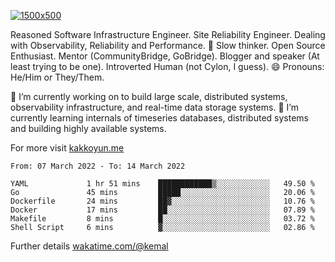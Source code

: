 [![1500x500](https://user-images.githubusercontent.com/536449/87228151-7d711200-c39f-11ea-9cd5-a511464c430f.jpeg "Kemal Akkoyun")](https://github.com/kakkoyun)

<!--
**kakkoyun/kakkoyun** is a ✨ _special_ ✨ repository because its `README.md` (this file) appears on your GitHub profile.

Here are some ideas to get you started:

- 🔭 I’m currently working on ...
- 🌱 I’m currently learning ...
- 👯 I’m looking to collaborate on ...
- 🤔 I’m looking for help with ...
- 💬 Ask me about ...
- 📫 How to reach me: ...
- 😄 Pronouns: ...
- ⚡ Fun fact: ...

<table border="0">
  <tbody>
    <tr valign="top">
      <td width="50%" align="center">
        <img src="https://github-readme-stats.vercel.app/api?username=kakkoyun&show_icons=true&count_private=true&theme=gotham&layout=default" />
      </td>
      <td width="50%" align="center">
        <img src="https://github-readme-stats.vercel.app/api/wakatime?username=kemal&theme=gotham&layout=default" />
      </td>
    </tr>
  </tbody>
</table>
-->


Reasoned Software Infrastructure Engineer. Site Reliability Engineer. Dealing with Observability, Reliability and Performance. 
🤔 Slow thinker. Open Source Enthusiast. Mentor (CommunityBridge, GoBridge). Blogger and speaker (At least trying to be one). 
Introverted Human (not Cylon, I guess). 😄 Pronouns: He/Him or They/Them.

🔭 I’m currently working on to build large scale, distributed systems, observability infrastructure, and real-time data storage systems.
🌱 I’m currently learning internals of timeseries databases, distributed systems and building highly available systems.

For more visit [kakkoyun.me](https://kakkoyun.me)

<!--START_SECTION:waka-->

```text
From: 07 March 2022 - To: 14 March 2022

YAML             1 hr 51 mins    ████████████▒░░░░░░░░░░░░   49.50 %
Go               45 mins         █████░░░░░░░░░░░░░░░░░░░░   20.06 %
Dockerfile       24 mins         ██▓░░░░░░░░░░░░░░░░░░░░░░   10.76 %
Docker           17 mins         ██░░░░░░░░░░░░░░░░░░░░░░░   07.89 %
Makefile         8 mins          █░░░░░░░░░░░░░░░░░░░░░░░░   03.72 %
Shell Script     6 mins          ▓░░░░░░░░░░░░░░░░░░░░░░░░   02.86 %
```

<!--END_SECTION:waka-->

Further details [wakatime.com/@kemal](https://wakatime.com/@kemal)
